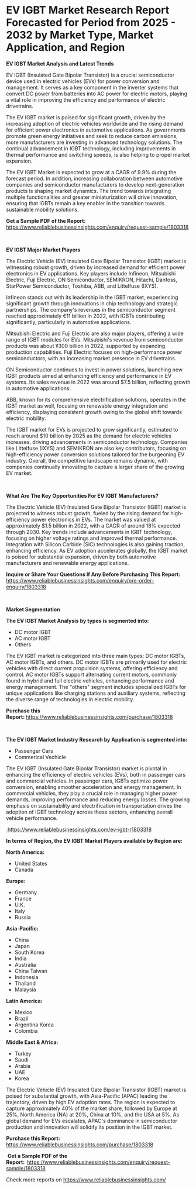 <p><h1>EV IGBT Market Research Report Forecasted for Period from 2025 -  2032 by Market Type, Market Application, and Region</h1></p><p><strong>EV IGBT Market Analysis and Latest Trends</strong></p>
<p><p>EV IGBT (Insulated Gate Bipolar Transistor) is a crucial semiconductor device used in electric vehicles (EVs) for power conversion and management. It serves as a key component in the inverter systems that convert DC power from batteries into AC power for electric motors, playing a vital role in improving the efficiency and performance of electric drivetrains.</p><p>The EV IGBT market is poised for significant growth, driven by the increasing adoption of electric vehicles worldwide and the rising demand for efficient power electronics in automotive applications. As governments promote green energy initiatives and seek to reduce carbon emissions, more manufacturers are investing in advanced technology solutions. The continual advancement in IGBT technology, including improvements in thermal performance and switching speeds, is also helping to propel market expansion.</p><p>The EV IGBT Market is expected to grow at a CAGR of 9.9% during the forecast period. In addition, increasing collaboration between automotive companies and semiconductor manufacturers to develop next-generation products is shaping market dynamics. The trend towards integrating multiple functionalities and greater miniaturization will drive innovation, ensuring that IGBTs remain a key enabler in the transition towards sustainable mobility solutions.</p></p>
<p><strong>Get a Sample PDF of the Report:&nbsp;</strong> <a href="https://www.reliablebusinessinsights.com/enquiry/request-sample/1803318?utm_campaign=2215&utm_medium=2&utm_source=Github&utm_content=ia&utm_term=28022025&utm_id=ev-igbt">https://www.reliablebusinessinsights.com/enquiry/request-sample/1803318</a></p>
<p>&nbsp;</p>
<p><strong>EV IGBT Major Market Players</strong></p>
<p><p>The Electric Vehicle (EV) Insulated Gate Bipolar Transistor (IGBT) market is witnessing robust growth, driven by increased demand for efficient power electronics in EV applications. Key players include Infineon, Mitsubishi Electric, Fuji Electric, ON Semiconductor, SEMIKRON, Hitachi, Danfoss, StarPower Semiconductor, Toshiba, ABB, and Littelfuse (IXYS).</p><p>Infineon stands out with its leadership in the IGBT market, experiencing significant growth through innovations in chip technology and strategic partnerships. The company's revenues in the semiconductor segment reached approximately €11 billion in 2022, with IGBTs contributing significantly, particularly in automotive applications.</p><p>Mitsubishi Electric and Fuji Electric are also major players, offering a wide range of IGBT modules for EVs. Mitsubishi's revenue from semiconductor products was about ¥300 billion in 2022, supported by expanding production capabilities. Fuji Electric focuses on high-performance power semiconductors, with an increasing market presence in EV drivetrains.</p><p>ON Semiconductor continues to invest in power solutions, launching new IGBT products aimed at enhancing efficiency and performance in EV systems. Its sales revenue in 2022 was around $7.5 billion, reflecting growth in automotive applications.</p><p>ABB, known for its comprehensive electrification solutions, operates in the IGBT market as well, focusing on renewable energy integration and efficiency, displaying consistent growth owing to the global shift towards electric mobility.</p><p>The IGBT market for EVs is projected to grow significantly, estimated to reach around $10 billion by 2025 as the demand for electric vehicles increases, driving advancements in semiconductor technology. Companies like Littelfuse (IXYS) and SEMIKRON are also key contributors, focusing on high-efficiency power conversion solutions tailored for the burgeoning EV industry. Overall, the competitive landscape remains dynamic, with companies continually innovating to capture a larger share of the growing EV market.</p></p>
<p>&nbsp;</p>
<p><strong>What Are The Key Opportunities For EV IGBT Manufacturers?</strong></p>
<p><p>The Electric Vehicle (EV) Insulated Gate Bipolar Transistor (IGBT) market is projected to witness robust growth, fueled by the rising demand for high-efficiency power electronics in EVs. The market was valued at approximately $1.5 billion in 2022, with a CAGR of around 18% expected through 2030. Key trends include advancements in IGBT technology, focusing on higher voltage ratings and improved thermal performance. Integration with Silicon Carbide (SiC) technologies is also gaining traction, enhancing efficiency. As EV adoption accelerates globally, the IGBT market is poised for substantial expansion, driven by both automotive manufacturers and renewable energy applications.</p></p>
<p><strong>Inquire or Share Your Questions If Any Before Purchasing This Report:</strong> <a href="https://www.reliablebusinessinsights.com/enquiry/pre-order-enquiry/1803318?utm_campaign=2215&utm_medium=2&utm_source=Github&utm_content=ia&utm_term=28022025&utm_id=ev-igbt">https://www.reliablebusinessinsights.com/enquiry/pre-order-enquiry/1803318</a></p>
<p>&nbsp;</p>
<p><strong>Market Segmentation</strong></p>
<p><strong>The EV IGBT Market Analysis by types is segmented into:</strong></p>
<p><ul><li>DC motor IGBT</li><li>AC motor IGBT</li><li>Others</li></ul></p>
<p><p>The EV IGBT market is categorized into three main types: DC motor IGBTs, AC motor IGBTs, and others. DC motor IGBTs are primarily used for electric vehicles with direct current propulsion systems, offering efficiency and control. AC motor IGBTs support alternating current motors, commonly found in hybrid and full electric vehicles, enhancing performance and energy management. The "others" segment includes specialized IGBTs for unique applications like charging stations and auxiliary systems, reflecting the diverse range of technologies in electric mobility.</p></p>
<p><strong>Purchase this Report:&nbsp;</strong><a href="https://www.reliablebusinessinsights.com/purchase/1803318?utm_campaign=2215&utm_medium=2&utm_source=Github&utm_content=ia&utm_term=28022025&utm_id=ev-igbt">https://www.reliablebusinessinsights.com/purchase/1803318</a></p>
<p>&nbsp;</p>
<p><strong>The EV IGBT Market Industry Research by Application is segmented into:</strong></p>
<p><ul><li>Passenger Cars</li><li>Commerical Vechicle</li></ul></p>
<p><p>The EV IGBT (Insulated Gate Bipolar Transistor) market is pivotal in enhancing the efficiency of electric vehicles (EVs), both in passenger cars and commercial vehicles. In passenger cars, IGBTs optimize power conversion, enabling smoother acceleration and energy management. In commercial vehicles, they play a crucial role in managing higher power demands, improving performance and reducing energy losses. The growing emphasis on sustainability and electrification in transportation drives the adoption of IGBT technology across these sectors, enhancing overall vehicle performance.</p></p>
<p><a href="https://www.reliablebusinessinsights.com/ev-igbt-r1803318?utm_campaign=2215&utm_medium=2&utm_source=Github&utm_content=ia&utm_term=28022025&utm_id=ev-igbt">&nbsp;https://www.reliablebusinessinsights.com/ev-igbt-r1803318</a></p>
<p><strong>In terms of Region, the EV IGBT Market Players available by Region are:</strong></p>
<p>
    <p> <strong> North America: </strong>
        <ul>
            <li>United States</li>
            <li>Canada</li>
        </ul>
        </p> 
    <p> <strong> Europe: </strong>
        <ul>
            <li>Germany</li>
            <li>France</li>
            <li>U.K.</li>
            <li>Italy</li>
            <li>Russia</li>
        </ul>
        </p> 
    <p> <strong> Asia-Pacific: </strong>
        <ul>
            <li>China</li>
            <li>Japan</li>
            <li>South Korea</li>
            <li>India</li>
            <li>Australia</li>
            <li>China Taiwan</li>
            <li>Indonesia</li>
            <li>Thailand</li>
            <li>Malaysia</li>
        </ul>
        </p> 
    <p> <strong> Latin America: </strong>
        <ul>
            <li>Mexico</li>
            <li>Brazil</li>
            <li>Argentina Korea</li>
            <li>Colombia</li>
        </ul>
        </p> 
    <p> <strong> Middle East & Africa: </strong>
        <ul>
            <li>Turkey</li>
            <li>Saudi</li>
            <li>Arabia</li>
            <li>UAE</li>
            <li>Korea</li>
        </ul>
    </p>
    </p>
<p><p>The Electric Vehicle (EV) Insulated Gate Bipolar Transistor (IGBT) market is poised for substantial growth, with Asia-Pacific (APAC) leading the trajectory, driven by high EV adoption rates. The region is expected to capture approximately 40% of the market share, followed by Europe at 25%, North America (NA) at 20%, China at 10%, and the USA at 5%. As global demand for EVs escalates, APAC's dominance in semiconductor production and innovation will solidify its position in the IGBT market.</p></p>
<p><strong>Purchase this Report: </strong><a href="https://www.reliablebusinessinsights.com/purchase/1803318?utm_campaign=2215&utm_medium=2&utm_source=Github&utm_content=ia&utm_term=28022025&utm_id=ev-igbt">https://www.reliablebusinessinsights.com/purchase/1803318</a></p>
<p>&nbsp;<strong>Get a Sample PDF of the Report:&nbsp;&nbsp;</strong><a href="https://www.reliablebusinessinsights.com/enquiry/request-sample/1803318?utm_campaign=2215&utm_medium=2&utm_source=Github&utm_content=ia&utm_term=28022025&utm_id=ev-igbt">https://www.reliablebusinessinsights.com/enquiry/request-sample/1803318</a></p>
<p><strong></strong></p>
<p>Check more reports on <a href="https://www.reliablebusinessinsights.com/?utm_campaign=2215&utm_medium=2&utm_source=Github&utm_content=ia&utm_term=28022025&utm_id=ev-igbt">https://www.reliablebusinessinsights.com/</a></p>